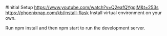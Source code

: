 #Initial Setup
https://www.youtube.com/watch?v=Q2eafQYgglM&t=253s
https://phoenixnap.com/kb/install-flask
Install virtual environment on your own.

Run npm install and then npm start to run the development server.
